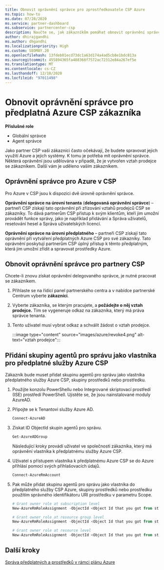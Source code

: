 ```yaml
---
title: Obnovit oprávnění správce pro zprostředkovatele CSP Azure
ms.topic: how-to
ms.date: 07/28/2020
ms.service: partner-dashboard
ms.subservice: partnercenter-csp
description: Naučte se, jak zákazníkům pomáhat obnovit oprávnění správce partnera, aby partner mohl spravovat předplatná Azure CSP zákazníka.
author: dhirajgandhi
ms.author: dhgandhi
ms.localizationpriority: High
ms.custom: SEOMAY.20
ms.openlocfilehash: 13fdeb01ecd73dc1a63d174a4ad5cb8e1bdc813a
ms.sourcegitcommit: 455894365fa488368f7572ac72312e84a267ef5e
ms.translationtype: MT
ms.contentlocale: cs-CZ
ms.lasthandoff: 12/10/2020
ms.locfileid: "97011498"
---
```

# <a name="reinstate-admin-privileges-for-a-customers-azure-csp-subscriptions"></a>Obnovit oprávnění správce pro předplatná Azure CSP zákazníka  

**Příslušné role**

- Globální správce
- Agent správce

Jako partner CSP vaši zákazníci často očekávají, že budete spravovat jejich využití Azure a jejich systémy. K tomu je potřeba mít oprávnění správce. Některá oprávnění jsou udělována v případě, že je vytvořen vztah prodejce se zákazníkem. Další vám je uděleno vaším zákazníkem.

## <a name="admin-privileges-for-azure-in-csp"></a>Oprávnění správce pro Azure v CSP

Pro Azure v CSP jsou k dispozici dvě úrovně oprávnění správce.

**Oprávnění správce na úrovni tenanta** (**delegovaná oprávnění správce**) – partneři CSP získají tato oprávnění při zřizování vztahů prodejců CSP se zákazníky. To dává partnerům CSP přístup k svým klientům, kteří jim umožní provádět funkce správy, jako je například přidávání a Správa uživatelů, resetování hesel a Správa uživatelských licencí.

**Oprávnění správce na úrovni předplatného** – partneři CSP získají tato oprávnění při vytváření předplatných Azure CSP pro své zákazníky. Tato oprávnění poskytují partnerům CSP úplný přístup k těmto předplatným, která jim umožní zřídit a spravovat prostředky Azure.

## <a name="reinstate-csp-partners-admin-privileges"></a>Obnovit oprávnění správce pro partnery CSP

Chcete-li znovu získat oprávnění delegovaného správce, je nutné pracovat se zákazníkem.

1. Přihlaste se na řídicí panel partnerského centra a v nabídce partnerské Centrum vyberte **zákazníci**.

2. Vyberte zákazníka, se kterým pracujete, a **požádejte o něj vztah prodejce.** Tím se vygeneruje odkaz na zákazníka, který má práva správce tenanta.

3. Tento uživatel musí vybrat odkaz a schválit žádost o vztah prodejce.

   :::image type="content" source="images/azure/revoke4.png" alt-text="vztah prodejce":::

## <a name="adding-the-admin-agents-group-as-an-owner-for-the-azure-csp-subscription"></a>Přidání skupiny agentů pro správu jako vlastníka pro předplatné služby Azure CSP

Zákazník bude muset přidat skupinu agentů pro správu jako vlastníka předplatného služby Azure CSP, skupiny prostředků nebo prostředku. 

1. Použijte konzolu PowerShellu nebo Integrované skriptovací prostředí (ISE) prostředí PowerShell. Ujistěte se, že jsou nainstalované moduly AzureAD.

2. Připojte se k Tenantovi služby Azure AD.

   ```powershell
   Connect-AzureAD
   ```

3. Získat ID ObjectId skupin agentů pro správu.

   ```powershell
   Get-AzureADGroup
   ```
   Následující kroky provádí uživatel ve společnosti zákazníka, který má oprávnění vlastníka k předplatnému služby Azure CSP.

4. Uživatel s přístupem vlastníka k předplatnému Azure CSP se do Azure přihlásí pomocí svých přihlašovacích údajů.

   ```powershell
   Connect-AzureRmAccount
   ```

5. Pak může přidat skupinu agentů pro správu jako vlastníka do předplatného služby CSP Azure, skupiny prostředků nebo prostředku použitím správného identifikátoru URI prostředku v parametru Scope. 

    ```powershell
    # Grant owner role at subscription level
    New-AzureRmRoleAssignment -ObjectId <Object Id that you got from step 3> -RoleDefinitionName Owner -Scope "/subscriptions/<SubscriptionId of CSP subscription>"

    # Grant owner role at resource group level
    New-AzureRmRoleAssignment -ObjectId <Object Id that you got from step 3> -RoleDefinitionName Owner -Scope "/subscriptions/<SubscriptionId of CSP subscription>/resourceGroups/<Resource group name>"

    # Grant owner role at resource level
    New-AzureRmRoleAssignment -ObjectId <Object Id that you got from step 3> -RoleDefinitionName Owner -Scope "<Resource Uri>"
    ```

## <a name="next-steps"></a>Další kroky

[Správa předplatných a prostředků v rámci plánu Azure](azure-plan-manage.md)
